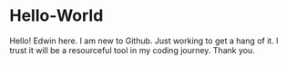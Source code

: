 # Hello-World
Hello!
Edwin here. I am new to Github. Just working to get a hang of it. I trust it will be a resourceful tool in my coding journey.
Thank you.

